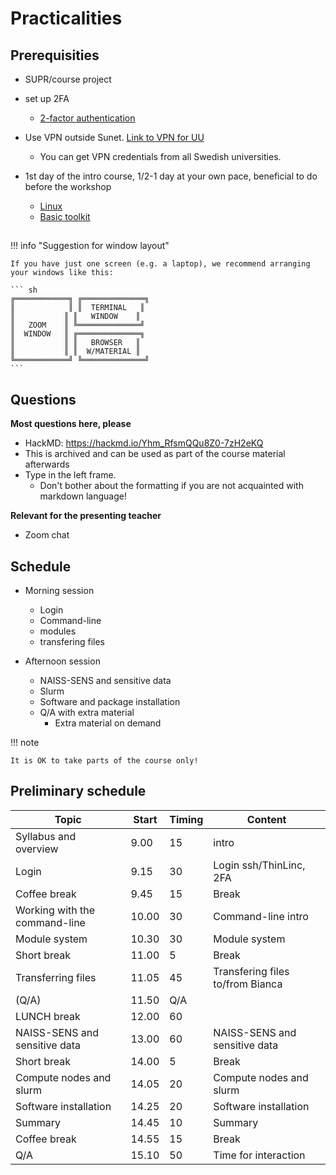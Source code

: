 # Practicalities

## Prerequisities


- SUPR/course project
- set up 2FA
    - [2-factor authentication](https://www.uppmax.uu.se/support/user-guides/setting-up-two-factor-authentication/)

- Use VPN outside Sunet. [Link to VPN for UU](https://mp.uu.se/en/web/info/stod/it-telefoni/it-support/network-on-campus/vpn-service)
  - You can get VPN credentials from all Swedish universities.

- 1st day of the intro course, 1/2-1 day at your own pace, beneficial to do before the workshop

    - [Linux](https://uppmax.github.io/uppmax_intro/linux.html)
    - [Basic toolkit](https://uppmax.github.io/uppmax_intro/linux_basics.html)

## 

!!! info "Suggestion for window layout"

    If you have just one screen (e.g. a laptop), we recommend arranging your windows like this:

    ``` sh
    ╔════════════╗ ╔══════════════╗
    ║            ║ ║  TERMINAL   ║
    ║           ║ ║   WINDOW    ║
    ║   ZOOM    ║ ╚══════════════╝
    ║  WINDOW   ║ ╔══════════════╗
    ║           ║ ║   BROWSER   ║
    ║           ║ ║  W/MATERIAL ║
    ╚════════════╝ ╚══════════════╝
    ```
## Questions

**Most questions here, please**

- HackMD: <https://hackmd.io/Yhm_RfsmQQu8Z0-7zH2eKQ>
- This is archived and can be used as part of the course material afterwards
- Type in the left frame. 
    - Don't bother about the formatting if you are not acquainted with markdown language!

**Relevant for the presenting teacher**

- Zoom chat

## Schedule

- Morning session
    - Login
    - Command-line
    - modules
    - transfering files

- Afternoon session
    - NAISS-SENS and sensitive data
    - Slurm
    - Software and package installation
    - Q/A with extra material
        - Extra material on demand  

!!! note
 
    It is OK to take parts of the course only!

## Preliminary schedule 

|Topic|Start|Timing|Content|
|-----|-----|------|-------|
|Syllabus and overview|9.00|15|intro|
|Login|9.15|30|Login ssh/ThinLinc, 2FA|
|Coffee break|9.45|15|Break|
|Working with the command-line|10.00|30|Command-line intro|
|Module system|10.30|30| Module system|
|Short break|11.00|5|Break|
|Transferring files|11.05|45|Transfering files to/from Bianca|
|(Q/A)|11.50|Q/A
|LUNCH break|12.00|60| | 
|NAISS-SENS and sensitive data|13.00|60|NAISS-SENS and sensitive data| 
|Short break|14.00|5|Break|
|Compute nodes and slurm|14.05|20 |Compute nodes and slurm|
|Software installation |14.25| 20|Software installation |
|Summary|14.45|10|Summary|
|Coffee break|14.55|15|Break|
|Q/A|15.10|50| Time for interaction|


